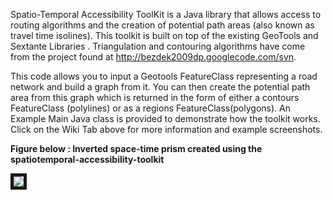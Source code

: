 Spatio-Temporal Accessibility ToolKit is a Java library that allows access to routing algorithms and the creation of potential path areas (also known as travel time isolines). This toolkit is built on top of the existing GeoTools and Sextante Libraries . Triangulation and contouring algorithms have come from the project found at http://bezdek2009dp.googlecode.com/svn.

This code allows you to input a Geotools FeatureClass representing a road network and build a graph from it. You can then create the potential path area from this graph which is returned in the form of either a contours FeatureClass (polylines) or as a regions  FeatureClass(polygons). An Example Main Java class is provided to demonstrate how the toolkit works. Click on the Wiki Tab above for more information and example screenshots.

<b>Figure below : Inverted space-time prism created using the spatiotemporal-accessibility-toolkit<b />

<img src='https://lh6.googleusercontent.com/-X25kmIYvGFk/Tl3e1oQiRvI/AAAAAAAAA7w/oS_cJqjamNQ/s576/spacetime-01.png' border='5' />